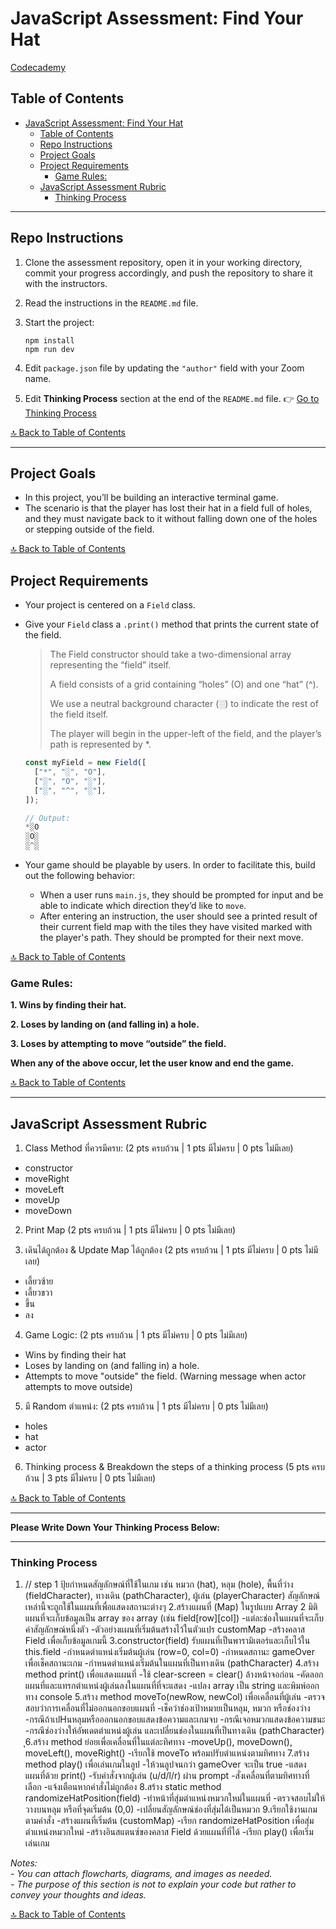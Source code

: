 # JavaScript Assessment: Find Your Hat

[Codecademy](https://www.codecademy.com/projects/practice/find-your-hat)

## Table of Contents

- [JavaScript Assessment: Find Your Hat](#javascript-assessment-find-your-hat)
  - [Table of Contents](#table-of-contents)
  - [Repo Instructions](#repo-instructions)
  - [Project Goals](#project-goals)
  - [Project Requirements](#project-requirements)
    - [Game Rules:](#game-rules)
  - [JavaScript Assessment Rubric](#javascript-assessment-rubric)
    - [Thinking Process](#thinking-process)

---

## Repo Instructions

1. Clone the assessment repository, open it in your working directory, commit your progress accordingly, and push the repository to share it with the instructors.
2. Read the instructions in the `README.md` file.
3. Start the project:

   ```terminal
   npm install
   npm run dev
   ```

4. Edit `package.json` file by updating the `"author"` field with your Zoom name.
5. Edit **Thinking Process** section at the end of the `README.md` file. 👉 [Go to Thinking Process](#thinking-process)

[🔝 Back to Table of Contents](#table-of-contents)

---

## Project Goals

- In this project, you’ll be building an interactive terminal game.
- The scenario is that the player has lost their hat in a field full of holes, and they must navigate back to it without falling down one of the holes or stepping outside of the field.

[🔝 Back to Table of Contents](#table-of-contents)

## Project Requirements

- Your project is centered on a `Field` class.
- Give your `Field` class a `.print()` method that prints the current state of the field.

  > The Field constructor should take a two-dimensional array representing the “field” itself.
  >
  > A field consists of a grid containing “holes” (O) and one “hat” (^).
  >
  > We use a neutral background character (░) to indicate the rest of the field itself.
  >
  > The player will begin in the upper-left of the field, and the player’s path is represented by \*.

  ```js
  const myField = new Field([
  	["*", "░", "O"],
  	["░", "O", "░"],
  	["░", "^", "░"],
  ]);

  // Output:
  *░O
  ░O░
  ░^░

  ```

- Your game should be playable by users. In order to facilitate this, build out the following behavior:

  - When a user runs `main.js`, they should be prompted for input and be able to indicate which direction they’d like to `move`.
  - After entering an instruction, the user should see a printed result of their current field map with the tiles they have visited marked with the player's path. They should be prompted for their next move.

[🔝 Back to Table of Contents](#table-of-contents)

### Game Rules:

**1. Wins by finding their hat.**

**2. Loses by landing on (and falling in) a hole.**

**3. Loses by attempting to move “outside” the field.**

**When any of the above occur, let the user know and end the game.**

[🔝 Back to Table of Contents](#table-of-contents)

---

## JavaScript Assessment Rubric

1. Class Method ที่ควรมีครบ: (2 pts ครบถ้วน | 1 pts มีไม่ครบ | 0 pts ไม่มีเลย)

- constructor
- moveRight
- moveLeft
- moveUp
- moveDown

2. Print Map (2 pts ครบถ้วน | 1 pts มีไม่ครบ | 0 pts ไม่มีเลย)

3. เดินได้ถูกต้อง & Update Map ได้ถูกต้อง (2 pts ครบถ้วน | 1 pts มีไม่ครบ | 0 pts ไม่มีเลย)

- เลี้ยวซ้าย
- เลี้ยวขวา
- ขึ้น
- ลง

4. Game Logic: (2 pts ครบถ้วน | 1 pts มีไม่ครบ | 0 pts ไม่มีเลย)

- Wins by finding their hat
- Loses by landing on (and falling in) a hole.
- Attempts to move "outside" the field. (Warning message when actor attempts to move outside)

5. มี Random ตำแหน่ง: (2 pts ครบถ้วน | 1 pts มีไม่ครบ | 0 pts ไม่มีเลย)

- holes
- hat
- actor

6. Thinking process & Breakdown the steps of a thinking process (5 pts ครบถ้วน | 3 pts มีไม่ครบ | 0 pts ไม่มีเลย)

[🔝 Back to Table of Contents](#table-of-contents)

---

**Please Write Down Your Thinking Process Below:**

---

### Thinking Process

1. // step 1 ปุ้ยกำหนดสัญลักษณ์ที่ใช้ในเกม เช่น หมวก (hat), หลุม (hole), พื้นที่ว่าง (fieldCharacter), ทางเดิน (pathCharacter), ผู้เล่น (playerCharacter) สัญลักษณ์เหล่านี้จะถูกใช้ในแผนที่เพื่อแสดงสถานะต่างๆ
2.สร้างแผนที่ (Map) ในรูปแบบ Array 2 มิติ แผนที่จะเก็บข้อมูลเป็น array ของ array (เช่น field[row][col])
-แต่ละช่องในแผนที่จะเก็บค่าสัญลักษณ์หนึ่งตัว
-ตัวอย่างแผนที่เริ่มต้นสร้างไว้ในตัวแปร customMap
-สร้างคลาส Field เพื่อเก็บข้อมูลเกมนี้
3.constructor(field) รับแผนที่เป็นพารามิเตอร์และเก็บไว้ใน this.field
-กำหนดตำแหน่งเริ่มต้นผู้เล่น (row=0, col=0)
-กำหนดสถานะ gameOver เพื่อเช็คสถานะเกม
-กำหนดตำแหน่งเริ่มต้นในแผนที่เป็นทางเดิน (pathCharacter)
4.สร้าง method print() เพื่อแสดงแผนที่
-ใช้ clear-screen = clear() ล้างหน้าจอก่อน
-คัดลอกแผนที่และแทรกตำแหน่งผู้เล่นลงในแผนที่ที่จะแสดง
-แปลง array เป็น string และพิมพ์ออกทาง console
5.สร้าง method moveTo(newRow, newCol) เพื่อเคลื่อนที่ผู้เล่น
-ตรวจสอบว่าการเคลื่อนที่ไม่ออกนอกขอบแผนที่
-เช็คว่าช่องเป้าหมายเป็นหลุม, หมวก หรือช่องว่าง
-กรณีถ้าเปHนหลุมหรือออกนอกขอบแสดงข้อความและเกมจบ
-กรณีเจอหมวกแสดงข้อความชนะ
-กรณีช่องว่างให้อัพเดตตำแหน่งผู้เล่น และเปลี่ยนช่องในแผนที่เป็นทางเดิน (pathCharacter)
ุ6.สร้าง method ย่อยเพื่อเคลื่อนที่ในแต่ละทิศทาง
-moveUp(), moveDown(), moveLeft(), moveRight()
-เรียกใช้ moveTo พร้อมปรับตำแหน่งตามทิศทาง
7.สร้าง method play() เพื่อเล่นเกมในลูป
-ให้วนลูปจนกว่า gameOver จะเป็น true
-แสดงแผนที่ด้วย print()
-รับคำสั่งจากผู้เล่น (u/d/l/r) ผ่าน prompt
-สั่งเคลื่อนที่ตามทิศทางที่เลือก
-แจ้งเตือนหากคำสั่งไม่ถูกต้อง
8.สร้าง static method randomizeHatPosition(field)
-ทำหน้าที่สุ่มตำแหน่งหมวกใหม่ในแผนที่
-ตรวจสอบไม่ให้วางบนหลุม หรือที่จุดเริ่มต้น (0,0)
-เปลี่ยนสัญลักษณ์ช่องที่สุ่มได้เป็นหมวก
9.เรียกใช้งานเกม ตามคำสั่ง
-สร้างแผนที่เริ่มต้น (customMap)
-เรียก randomizeHatPosition เพื่อสุ่มตำแหน่งหมวกใหม่
-สร้างอินสแตนซ์ของคลาส Field ด้วยแผนที่ที่ได้
-เรียก play() เพื่อเริ่มเล่นเกม


_Notes:_<br>
_- You can attach flowcharts, diagrams, and images as needed._<br>
_- The purpose of this section is not to explain your code but rather to convey your thoughts and ideas._

[🔝 Back to Table of Contents](#table-of-contents)
